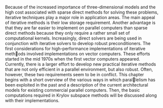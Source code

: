 Because of the increased importance of three-dimensional models and the high cost associated with sparse direct methods for solving these problems, iterative techniques play a major role in application areas. The main appeal of iterative methods is their low storage requirement. Another advantage is that they are far easier to implement on parallel computers than sparse direct methods because they only require a rather small set of computational kernels. Increasingly, direct solvers are being used in conjunction with iterative solvers to develop robust preconditioners. The first considerations for high-performance implementations of iterative methods involved implementations on vector computers. These efforts started in the mid 1970s when the first vector computers appeared. Currently, there is a larger effort to develop new practical iterative methods that are not only efficient in a parallel environment, but also robust. Often, however, these two requirements seem to be in conflict. This chapter begins with a short overview of the various ways in which parallelism has been exploited in the past and a description of the current architectural models for existing commercial parallel computers. Then, the basic computations required in Krylov subspace methods will be discussed along with their implementations.